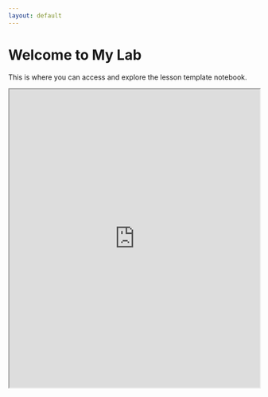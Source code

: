 ```yaml
---
layout: default
---
```


<h1>Welcome to My Lab</h1>

<p>This is where you can access and explore the lesson template notebook.</p>

<iframe src="https://colab.research.google.com/github/drmorganjones/lab/blob/main/_notebooks/lesson_template.ipynb" width="100%" height="600px"></iframe>

